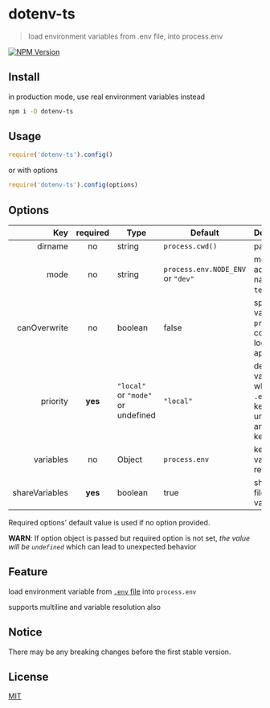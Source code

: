# dotenv-ts

> load environment variables from .env file, into process.env

[![NPM Version][npm-image]][npm-url]

## Install

in production mode, use real environment variables instead

```bash
npm i -D dotenv-ts
```

## Usage

```javascript
require('dotenv-ts').config()
```

or with options

```javascript
require('dotenv-ts').config(options)
```

## Options

|Key|required|Type|Default|Description|
|-:|:-:|-|-|:-|
|dirname|no|string|`process.cwd()`|path to find `.env` file|
|mode|no|string|`process.env.NODE_ENV` or `"dev"`|mode to determine additional `.env` file's name. one of `prod`, `dev`, `test`, `debug`|
|canOverwrite|no|boolean|false|specify whether `.env` variables can overwrite `process.env`. if not, conflicting key will logged and not applied.|
|priority|**yes**|`"local"` or `"mode"` or undefined|`"local"`|determines which file's value will be used when `.env.${mode}` and `.env.local` has same key. if unspecified(undefined) and has conflicting key, error will thrown|
|variables|no|Object|`process.env`|key-value store for variables - used to resolve variables|
|shareVariables|**yes**|boolean|true|share variables cross file (can reference variable in another file)|

Required options' default value is used if no option provided.

**WARN**: If option object is passed but required option is not set, _the value will be `undefined`_ which can lead to unexpected behavior

## Feature

load environment variable from [`.env` file](https://hexdocs.pm/dotenvy/dotenv-file-format.html) into `process.env`

supports multiline and variable resolution also

## Notice

There may be any breaking changes before the first stable version.

## License

[MIT](./LICENSE)

[npm-image]: https://img.shields.io/npm/v/dotenv-ts.svg
[npm-url]: https://npmjs.org/package/dotenv-ts
